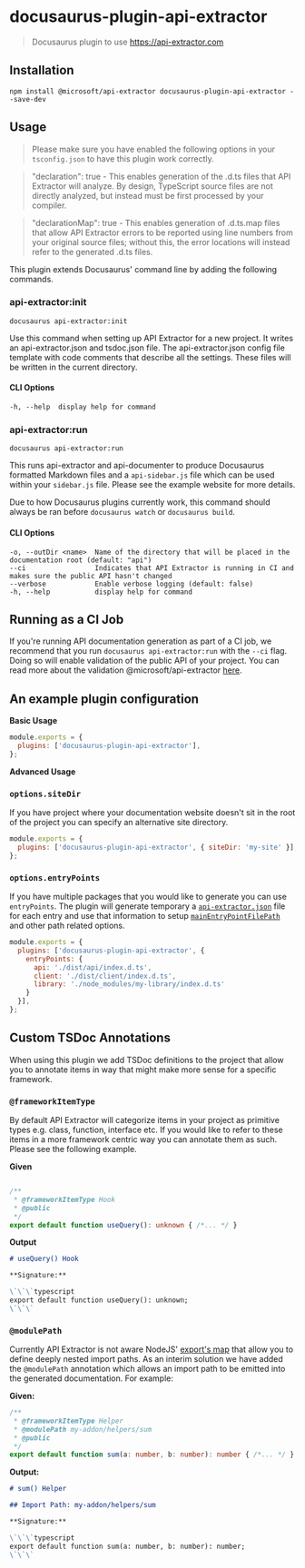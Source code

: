 # docusaurus-plugin-api-extractor

> Docusaurus plugin to use https://api-extractor.com

## Installation

```
npm install @microsoft/api-extractor docusaurus-plugin-api-extractor --save-dev
```

## Usage

> Please make sure you have enabled the following options in your `tsconfig.json` to have this plugin work correctly.

> "declaration": true - This enables generation of the .d.ts files that API Extractor will analyze. By design, TypeScript source files are not directly analyzed, but instead must be first processed by your compiler.

> "declarationMap": true - This enables generation of .d.ts.map files that allow API Extractor errors to be reported using line numbers from your original source files; without this, the error locations will instead refer to the generated .d.ts files.

This plugin extends Docusaurus' command line by adding the following commands.

### api-extractor:init

```
docusaurus api-extractor:init
```

Use this command when setting up API Extractor for a new project. It writes an api-extractor.json and tsdoc.json file. The api-extractor.json config file template with code comments that describe all the settings. These files will be written in the current directory.

#### CLI Options

```
-h, --help  display help for command
```

### api-extractor:run

```
docusaurus api-extractor:run
```

This runs api-extractor and api-documenter to produce Docusaurus formatted Markdown files and a `api-sidebar.js` file which can be used within your `sidebar.js` file. Please see the example website for more details.

Due to how Docusaurus plugins currently work, this command should always be ran before `docusaurus watch` or `docusaurus build`.

#### CLI Options

```
-o, --outDir <name>  Name of the directory that will be placed in the documentation root (default: "api")
--ci                 Indicates that API Extractor is running in CI and makes sure the public API hasn't changed
--verbose            Enable verbose logging (default: false)
-h, --help           display help for command
```

## Running as a CI Job

If you're running API documentation generation as part of a CI job, we recommend that you run `docusaurus api-extractor:run` with the `--ci` flag. Doing so will enable validation of the public API of your project. You can read more about the validation @microsoft/api-extractor [here](https://api-extractor.com/pages/overview/demo_api_report/).

## An example plugin configuration

**Basic Usage**
```js
module.exports = {
  plugins: ['docusaurus-plugin-api-extractor'],
};
```

**Advanced Usage**

### `options.siteDir`
If you have project where your documentation website doesn't sit in the root of the project you can specify an alternative site directory.

```js
module.exports = {
  plugins: ['docusaurus-plugin-api-extractor', { siteDir: 'my-site' }],
};
```

### `options.entryPoints`

If you have multiple packages that you would like to generate you can use `entryPoints`. The plugin will generate temporary a [`api-extractor.json`](https://api-extractor.com/pages/configs/api-extractor_json) file for each entry and use that information to setup [`mainEntryPointFilePath`](https://api-extractor.com/pages/configs/api-extractor_json/#mainentrypointfilepath) and other path related options.

```js
module.exports = {
  plugins: ['docusaurus-plugin-api-extractor', {
    entryPoints: {
      api: './dist/api/index.d.ts',
      client: './dist/client/index.d.ts',
      library: './node_modules/my-library/index.d.ts'
    }
  }],
};
```

## Custom TSDoc Annotations

When using this plugin we add TSDoc definitions to the project that allow you to annotate items in way that might make more sense for a specific framework.

### `@frameworkItemType`
By default API Extractor will categorize items in your project as primitive types e.g. class, function, interface etc. If you would like to refer to these items in a more framework centric way you can annotate them as such. Please see the following example.

**Given**

```ts

/**
 * @frameworkItemType Hook
 * @public
 */
export default function useQuery(): unknown { /*... */ }
```

**Output**

```md
# useQuery() Hook

**Signature:**

\`\`\`typescript
export default function useQuery(): unknown;
\`\`\`
```

### `@modulePath`
Currently API Extractor is not aware NodeJS' [export's map](https://nodejs.org/api/packages.html#package-entry-points) that allow you to define deeply nested import paths. As an interim solution we have added the `@modulePath` annotation which allows an import path to be emitted into the generated documentation. For example:

**Given:**
```ts
/**
 * @frameworkItemType Helper
 * @modulePath my-addon/helpers/sum
 * @public
 */
export default function sum(a: number, b: number): number { /*... */ }
```

**Output:**

```md
# sum() Helper

## Import Path: my-addon/helpers/sum

**Signature:**

\`\`\`typescript
export default function sum(a: number, b: number): number;
\`\`\`
```